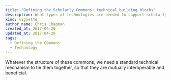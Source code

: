 ```yaml
---
title: "Defining the Scholarly Commons: technical building blocks"
description: What types of technologies are needed to support scholarly commons?
kind: vignette
author_name: Chris Chapman
created_at: 2017-04-20
updated_at: 2017-04-20
tags:
  - Defining the Commons
  - Technology
---
```


Whatever the structure of these commons, we need a standard technical mechanism
to tie them together, so that they are mutually interoperable and beneficial.
